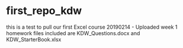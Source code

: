 # first_repo_kdw

this is a test to pull our first Excel course
20190214 - Uploaded week 1 homework 
files included are KDW_Questions.docx and KDW_StarterBook.xlsx
